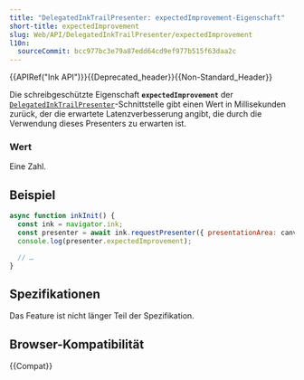 ```yaml
---
title: "DelegatedInkTrailPresenter: expectedImprovement-Eigenschaft"
short-title: expectedImprovement
slug: Web/API/DelegatedInkTrailPresenter/expectedImprovement
l10n:
  sourceCommit: bcc977bc3e79a87edd64cd9ef977b515f63daa2c
---
```


{{APIRef("Ink API")}}{{Deprecated_header}}{{Non-Standard_Header}}

Die schreibgeschützte Eigenschaft **`expectedImprovement`** der [`DelegatedInkTrailPresenter`](/de/docs/Web/API/DelegatedInkTrailPresenter)-Schnittstelle gibt einen Wert in Millisekunden zurück, der die erwartete Latenzverbesserung angibt, die durch die Verwendung dieses Presenters zu erwarten ist.

### Wert

Eine Zahl.

## Beispiel

```js
async function inkInit() {
  const ink = navigator.ink;
  const presenter = await ink.requestPresenter({ presentationArea: canvas });
  console.log(presenter.expectedImprovement);

  // …
}
```

## Spezifikationen

Das Feature ist nicht länger Teil der Spezifikation.

## Browser-Kompatibilität

{{Compat}}
